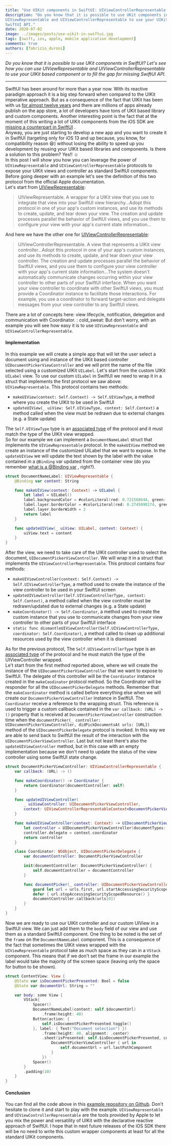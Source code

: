 ```yaml
---
title: "Use UIKit components in SwiftUI: UIViewControllerRepresentable and UIViewRepresentable"
description: "Do you know that it is possible to use UKit components in SwiftUI? Let's see how you can use
UIViewRepresentable and UIViewControllerRepresentable to use your UIKit based component or to fill the gap for missing
SwiftUI API."
date: 2020-07-02
image: ../images/posts/use-uikit-in-swiftui.jpg
tags: [swift, ios, apple, mobile application development]
comments: true
authors: [fabrizio_duroni]
---
```


*Do you know that it is possible to use UKit components in SwiftUI? Let's see how you can use UIViewRepresentable and
UIViewControllerRepresentable to use your UIKit based component or to fill the gap for missing SwiftUI API.*

---

SwiftUI has been around for more than a year now. With its reactive paradigm approach it is a big step forward when
compared to the UIKit imperative approach. But as a consequence of the fact that UIKit has been with
us [for almost twelve years](https://en.wikipedia.org/wiki/IOS_SDK) and there are millions of apps already publish on
the app store, a lot of developers have tons of UKit based library and custom components. Another interesting point is
the fact that at the moment of this writing a lot of UIKit components from the iOS SDK
are [missing a counterpart in SwiftUI](https://www.hackingwithswift.com/quick-start/swiftui/answering-the-big-question-should-you-learn-swiftui-uikit-or-both "uikit missing swiftui")
.  
Anyway, you are just starting to develop a new app and you want to create it in SwiftUI (targeting only for iOS 13 and
up because, you know, for compatibility reason :laughing:) without losing the ability to speed up you development by
reusing your UIKit based libraries and components. Is there a solution to this problem? Yes!! :relaxed:  
In this post I will show you how you can leverage the power of `UIViewRepresentable` and `UIViewControllerRepresentable`
protocols to expose your UIKit views and controller as standard SwiftUI components. Before going deeper with an example
let's see the definition of this two protocol from the official Apple documentation.  
Let's start
from [UIViewRepresentable](https://developer.apple.com/documentation/swiftui/uiviewrepresentable "uiviewrepresentable documentation"):

> UIViewRepresentable. A wrapper for a UIKit view that you use to integrate that view into your SwiftUI view hierarchy...Adopt this protocol in one of your app's custom instances, and use its methods to create, update, and tear down your view. The creation and update processes parallel the behavior of SwiftUI views, and you use them to configure your view with your app's current state information...

And here we have the other one
for [UIViewControllerRepresentable](https://developer.apple.com/documentation/swiftui/uiviewcontrollerrepresentable "uiviewcontrollerrepresentable"):

> UIViewControllerRepresentable. A view that represents a UIKit view controller...Adopt this protocol in one of your app's custom instances, and use its methods to create, update, and tear down your view controller. The creation and update processes parallel the behavior of SwiftUI views, and you use them to configure your view controller with your app's current state information...The system doesn't automatically communicate changes occurring within your view controller to other parts of your SwiftUI interface. When you want your view controller to coordinate with other SwiftUI views, you must provide a Coordinator instance to facilitate those interactions. For example, you use a coordinator to forward target-action and delegate messages from your view controller to any SwiftUI views.

There are a lot of concepts here: view lifecycle, notification, delegation and communication with Coordinator. :
cold_sweat: But don't worry, with an example you will see how easy it is to use `UIViewRepresentable`
and `UIViewControllerRepresentable`.

#### Implementation

In this example we will create a simple app that will let the user select a document using and instance of the UIKit
based controller `UIDocumentPickerViewController` and we will print the name of the file selected using a customized
UIKit `UILabel`. Let's start from the custom UIKit `UILabel` view. To use our custom `UILabel` in SwiftUI we need to
wrap it in a struct that implements the first protocol we saw above: `UIViewRepresentable`. This protocol contains two
methods:

- `makeUIView(context: Self.Context) -> Self.UIViewType`, a method where you create the UIKit to be used in SwiftUI
- `updateUIView(_ uiView: Self.UIViewType, context: Self.Context)` a method called when the view must be redrawn due to
  external changes (e.g. a State update)

The `Self.UIViewType` type is
an [associated type](https://www.hackingwithswift.com/articles/74/understanding-protocol-associated-types-and-their-constraints "swift protocol associated type")
of the protocol and it must match the type of the UIKit view wrapped.  
So for our example we can implement a `DocumentNameLabel` struct that implements the `UIViewRepresentable` protocol. In
the `makeUIView` method we create an instance of the customized UILabel that we want to expose. In the `updateUIView` we
will update the text shown by the label with the value contained in a `@Binding` var updated from the container view (do
you
remember [what is a @Binding var](https://www.hackingwithswift.com/quick-start/swiftui/what-is-the-binding-property-wrapper "binding swiftui")
, right?).

```swift
struct DocumentNameLabel: UIViewRepresentable {
    @Binding var content: String

    func makeUIView(context: Context) -> UILabel {
        let label = UILabel()
        label.backgroundColor = #colorLiteral(red: 0.721568644, green: 0.8862745166, blue: 0.5921568871, alpha: 1)
        label.layer.borderColor = #colorLiteral(red: 0.2745098174, green: 0.4862745106, blue: 0.1411764771, alpha: 1)
        label.layer.borderWidth = 2
        return label
    }

    func updateUIView(_ uiView: UILabel, context: Context) {
        uiView.text = content
    }
}
```

After the view, we need to take care of the UIKit controller used to select the
document, `UIDocumentPickerViewController`. We will wrap it in a struct that implements
the `UIViewControllerRepresentable`. This protocol contains four methods:

- `makeUIViewController(context: Self.Context) -> Self.UIViewControllerType`, a method used to create the instance of
  the view controller to be used in your SwiftUI screen
- `updateUIViewController(Self.UIViewControllerType, context: Self.Context)`, a method called when the view controller
  must be redrawn/updated due to external changes (e.g. a State update)
- `makeCoordinator() -> Self.Coordinator`, a method used to create the custom instance that you use to communicate
  changes from your view controller to other parts of your SwiftUI interface
- `static func dismantleUIViewController(Self.UIViewControllerType, coordinator: Self.Coordinator)`, a method called to
  clean up additional resources used by the view controller when it is dismissed

As for the previous protocol, The `Self.UIViewControllerType` type is
an [associated type](https://www.hackingwithswift.com/articles/74/understanding-protocol-associated-types-and-their-constraints "swift protocol associated type")
of the protocol and he must match the type of the UIViewController wrapped.  
Le't start from the first method reported above, where we will create the instance of
the `UIDocumentPickerViewController` that we want to expose to SwiftUI. The delegate of this controller will be
the `Coordinator` instance created in the `makeCoodinator` protocol method. So the Coordinator will be responder for all
the `UIDocumentPickerDelegate` methods. Remember that the `makeCoordinator` method is called before everything else when
we will create our `DocumentPickerViewController` instance in SwiftUI. The `Coordinator` receive a reference to the
wrapping struct. This reference is used to trigger a custom callback contained in the `var callback: (URL) -> ()`
property that is received at `DocumentPickerViewController` construction time when
the `documentPicker(_ controller: UIDocumentPickerViewController, didPickDocumentsAt urls: [URL])` method of
the `UIDocumentPickerDelegate` protocol is invoked. In this way we are able to send back to SwiftUI the result of the
interaction with the `UIDocumentPickerViewController`. Last but not least there's also the `updateUIViewController`
method, but in this case with an empty implementation because we don't need to update the status of the view controller
using some SwiftUI state change.

```swift
struct DocumentPickerViewController: UIViewControllerRepresentable {
    var callback: (URL) -> ()

    func makeCoordinator() -> Coordinator {
        return Coordinator(documentController: self)
    }

    func updateUIViewController(
        _ uiViewController: UIDocumentPickerViewController,
        context: UIViewControllerRepresentableContext<DocumentPickerViewController>) {
    }

    func makeUIViewController(context: Context) -> UIDocumentPickerViewController {
        let controller = UIDocumentPickerViewController(documentTypes: [String(kUTTypeText)], in: .open)
        controller.delegate = context.coordinator
        return controller
    }

    class Coordinator: NSObject, UIDocumentPickerDelegate {
        var documentController: DocumentPickerViewController

        init(documentController: DocumentPickerViewController) {
            self.documentController = documentController
        }

        func documentPicker(_ controller: UIDocumentPickerViewController, didPickDocumentsAt urls: [URL]) {
            guard let url = urls.first, url.startAccessingSecurityScopedResource() else { return }
            defer { url.stopAccessingSecurityScopedResource() }
            documentController.callback(urls[0])
        }
    }
}
```

Now we are ready to use our UIKit controller and our custom UIView in a SwiftUI view. We can just add them to the `body`
field of our view and use them as a standard SwiftUI component. One thing to be noted is the set of the `frame` on
the `DocumentNameLabel` component. This is a consequence of the fact that sometimes the UIKit views wrapped with
the `UIViewRepresentable` protocol take as much space as they can in a `VStack` component. This means that if we don't
set the frame in our example the label would take the majority of the screen space (leaving only the space for button to
be shown).

```swift
struct ContentView: View {
    @State var isDocumentPickerPresented: Bool = false
    @State var documentUrl: String = ""

    var body: some View {
        VStack{
            Spacer()
            DocumentNameLabel(content: self.$documentUrl)
                .frame(height: 40)
            Button(action: {
                self.isDocumentPickerPresented.toggle()
            }, label: { Text("Document selection") })
                .frame(height: 40, alignment: .center)
                .sheet(isPresented: self.$isDocumentPickerPresented, content: {
                    DocumentPickerViewController { url in
                        self.documentUrl = url.lastPathComponent
                    }
                })
            Spacer()
        }
        .padding(10)
    }
}
```

#### Conclusion

You can find all the code above in
this [example repository on Github](https://github.com/chicio/Use-UIKit-In-SwiftUI "github swiftui uikit"). Don't
hesitate to clone it and start to play with the example. `UIViewRepresentable` and `UIViewControllerRepresentable` are
the tools provided by Apple to let you mix the power and versatility of UIKit with the declarative reactive approach of
SwiftUI. I hope that in next future releases of the iOS SDK there will be no need to write this custom wrapper
components at least for all the standard UIKit components.
